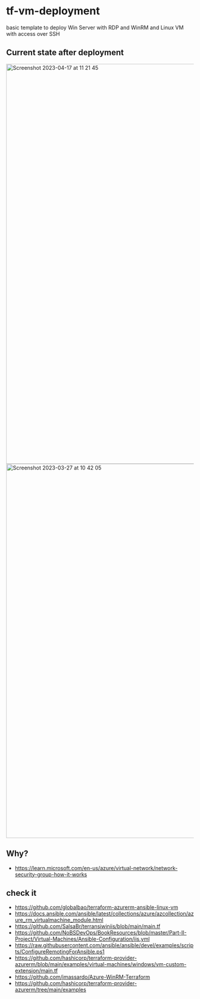 # tf-vm-deployment
basic template to deploy Win Server with RDP and WinRM and Linux VM with access over SSH

## Current state after deployment

<img width="1073" alt="Screenshot 2023-04-17 at 11 21 45" src="https://user-images.githubusercontent.com/62520712/232442563-de5deba1-0da7-49c0-a99f-7f226bbe953f.png">


<img width="1004" alt="Screenshot 2023-03-27 at 10 42 05" src="https://user-images.githubusercontent.com/62520712/227889543-631aa925-f1c8-4cc4-a3d0-cb6b2bb4e089.png">

## Why?
- https://learn.microsoft.com/en-us/azure/virtual-network/network-security-group-how-it-works

## check it

- https://github.com/globalbao/terraform-azurerm-ansible-linux-vm
- https://docs.ansible.com/ansible/latest/collections/azure/azcollection/azure_rm_virtualmachine_module.html
- https://github.com/SalsaBr/terransiwiniis/blob/main/main.tf
- https://github.com/NoBSDevOps/BookResources/blob/master/Part-II-Project/Virtual-Machines/Ansible-Configuration/iis.yml
- https://raw.githubusercontent.com/ansible/ansible/devel/examples/scripts/ConfigureRemotingForAnsible.ps1
- https://github.com/hashicorp/terraform-provider-azurerm/blob/main/examples/virtual-machines/windows/vm-custom-extension/main.tf
- https://github.com/jmassardo/Azure-WinRM-Terraform
- https://github.com/hashicorp/terraform-provider-azurerm/tree/main/examples
